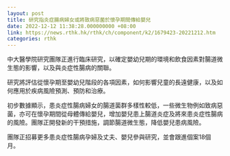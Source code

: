 ```yaml
---
layout: post
title: 研究指炎症腸病婦女或將致病惡菌於懷孕期間傳給嬰兒
date: 2022-12-12 11:38:28.000000000 +08:00
link: https://news.rthk.hk/rthk/ch/component/k2/1679423-20221212.htm
categories: rthk
---
```


中大醫學院研究團隊正進行臨床研究，以確定嬰幼兒期的環境和飲食因素對腸道微生態的影響，以及與炎症性腸病的關聯。 

研究將評估從懷孕期至嬰幼兒階段的各項因素，如何影響兒童的長遠健康，以及如何應用於疾病風險預測、預防和治療。 

初步數據顯示，患炎症性腸病婦女的腸道菌群多樣性較低，一些微生物例如致病惡菌，亦可在懷孕期間從母體傳給嬰兒，增加嬰兒患上腸道炎症及將來患炎症性腸病的風險。團隊正開發新的干預措施，調節腸道微生態，降低嬰兒患病風險。 

團隊正招募更多患炎症性腸病孕婦及丈夫、嬰兒參與研究，並會跟進個案18個月。

